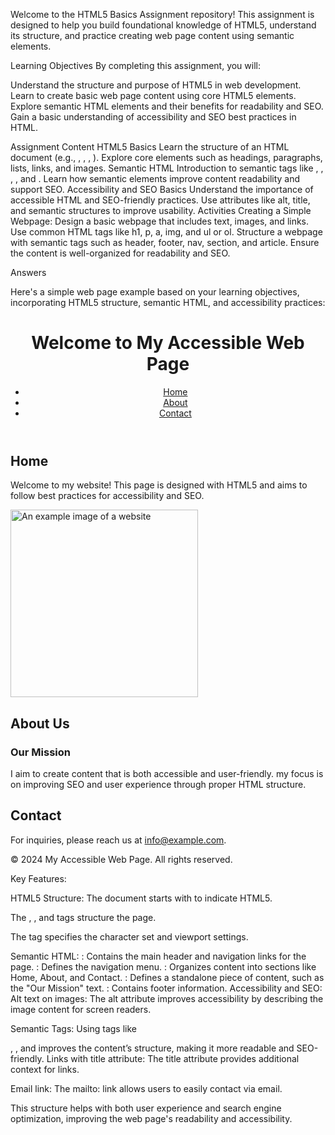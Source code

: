 Welcome to the HTML5 Basics Assignment repository!
This assignment is designed to help you build foundational knowledge of HTML5, understand its structure, and practice creating web page content using semantic elements.

Learning Objectives
By completing this assignment, you will:

Understand the structure and purpose of HTML5 in web development. Learn to create basic web page content using core HTML5 elements. Explore semantic HTML elements and their benefits for readability and SEO. Gain a basic understanding of accessibility and SEO best practices in HTML.

Assignment Content
HTML5 Basics Learn the structure of an HTML document (e.g., , , , ). Explore core elements such as headings, paragraphs, lists, links, and images.
Semantic HTML Introduction to semantic tags like , , ,
, and . Learn how semantic elements improve content readability and support SEO.
Accessibility and SEO Basics Understand the importance of accessible HTML and SEO-friendly practices. Use attributes like alt, title, and semantic structures to improve usability.
Activities
Creating a Simple Webpage: Design a basic webpage that includes text, images, and links. Use common HTML tags like h1, p, a, img, and ul or ol. Structure a webpage with semantic tags such as header, footer, nav, section, and article. Ensure the content is well-organized for readability and SEO.

Answers

Here's a simple web page example based on your learning objectives, incorporating HTML5 structure, semantic HTML, and accessibility practices:

<title>My Accessible Web Page</title>
<!-- Header Section -->
<header>
    <h1>Welcome to My Accessible Web Page</h1>
    <nav>
        <ul>
            <li><a href="#home" title="Go to Home section">Home</a></li>
            <li><a href="#about" title="Go to About section">About</a></li>
            <li><a href="#contact" title="Go to Contact section">Contact</a></li>
        </ul>
    </nav>
</header>

<!-- Main Content Section -->
<section id="home">
    <h2>Home</h2>
    <p>Welcome to my website! This page is designed with HTML5 and aims to follow best practices for accessibility and SEO.</p>
    <img src="image.jpg" alt="An example image of a website" width="300">
</section>

<!-- About Section -->
<section id="about">
    <h2>About Us</h2>
    <article>
        <h3>Our Mission</h3>
        <p>I aim to create content that is both accessible and user-friendly. my focus is on improving SEO and user experience through proper HTML structure.</p>
    </article>
</section>

<!-- Contact Section -->
<section id="contact">
    <h2>Contact</h2>
    <p>For inquiries, please reach us at <a href="mailto:info@example.com">info@example.com</a>.</p>
</section>

<!-- Footer Section -->
<footer>
    <p>&copy; 2024 My Accessible Web Page. All rights reserved.</p>
</footer>
Key Features:

HTML5 Structure:
The document starts with to indicate HTML5.

The , , and tags structure the page.

The tag specifies the character set and viewport settings.

Semantic HTML:
: Contains the main header and navigation links for the page. : Defines the navigation menu.
: Organizes content into sections like Home, About, and Contact. : Defines a standalone piece of content, such as the "Our Mission" text. : Contains footer information.
Accessibility and SEO:
Alt text on images: The alt attribute improves accessibility by describing the image content for screen readers.

Semantic Tags: Using tags like

, , and
improves the content’s structure, making it more readable and SEO-friendly.
Links with title attribute: The title attribute provides additional context for links.

Email link: The mailto: link allows users to easily contact via email.

This structure helps with both user experience and search engine optimization, improving the web page's readability and accessibility.
